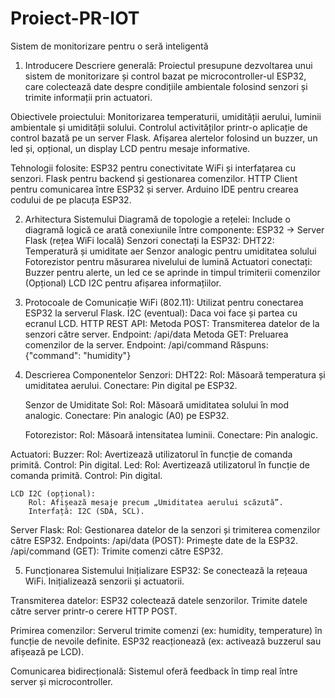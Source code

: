 # Proiect-PR-IOT
Sistem de monitorizare pentru o seră inteligentă

1. Introducere
Descriere generală:
    Proiectul presupune dezvoltarea unui sistem de monitorizare și control bazat pe microcontroller-ul ESP32, 
care colectează date despre condițiile ambientale folosind senzori și trimite informații prin actuatori.

Obiectivele proiectului:
    Monitorizarea temperaturii, umidității aerului, luminii ambientale și umidității solului.
    Controlul activităților printr-o aplicație de control bazată pe un server Flask.
    Afișarea alertelor folosind un buzzer, un led și, opțional, un display LCD pentru mesaje informative.

Tehnologii folosite:
    ESP32 pentru conectivitate WiFi și interfațarea cu senzori.
    Flask pentru backend și gestionarea comenzilor.
    HTTP Client pentru comunicarea între ESP32 și server.
    Arduino IDE pentru crearea codului de pe placuța ESP32.

2. Arhitectura Sistemului
Diagramă de topologie a rețelei:
    Include o diagramă logică ce arată conexiunile între componente:
        ESP32 -> Server Flask (rețea WiFi locală)
    Senzori conectați la ESP32:
        DHT22: Temperatură și umiditate aer 
        Senzor analogic pentru umiditatea solului
        Fotorezistor pentru măsurarea nivelului de lumină
    Actuatori conectați:
        Buzzer pentru alerte, un led ce se aprinde in timpul trimiterii comenzilor
        (Opțional) LCD I2C pentru afișarea informațiilor.

3. Protocoale de Comunicație
    WiFi (802.11): Utilizat pentru conectarea ESP32 la serverul Flask.
    I2C (eventual): Daca voi face și partea cu ecranul LCD.
    HTTP REST API:
        Metoda POST: Transmiterea datelor de la senzori către server.
        Endpoint: /api/data
        Metoda GET: Preluarea comenzilor de la server.
        Endpoint: /api/command
            Răspuns: {"command": "humidity"}

4. Descrierea Componentelor
Senzori:
    DHT22:
        Rol: Măsoară temperatura și umiditatea aerului.
        Conectare: Pin digital pe ESP32.
    
    Senzor de Umiditate Sol:
        Rol: Măsoară umiditatea solului în mod analogic.
        Conectare: Pin analogic (A0) pe ESP32.

    Fotorezistor:
        Rol: Măsoară intensitatea luminii.
        Conectare: Pin analogic.

Actuatori:
    Buzzer:
        Rol: Avertizează utilizatorul în funcție de comanda primită.
        Control: Pin digital.
    Led:
        Rol: Avertizează utilizatorul în funcție de comanda primită.
        Control: Pin digital.
   
    LCD I2C (opțional):
        Rol: Afișează mesaje precum „Umiditatea aerului scăzută”.
        Interfață: I2C (SDA, SCL).

Server Flask:
    Rol: Gestionarea datelor de la senzori și trimiterea comenzilor către ESP32.
    Endpoints:
        /api/data (POST): Primește date de la ESP32.
        /api/command (GET): Trimite comenzi către ESP32.

5. Funcționarea Sistemului
Inițializare ESP32:
    Se conectează la rețeaua WiFi.
    Inițializează senzorii și actuatorii.

Transmiterea datelor:
    ESP32 colectează datele senzorilor.
    Trimite datele către server printr-o cerere HTTP POST.

Primirea comenzilor:
    Serverul trimite comenzi (ex: humidity, temperature) în funcție de nevoile definite.
    ESP32 reacționează (ex: activează buzzerul sau afișează pe LCD).

Comunicarea bidirecțională:
    Sistemul oferă feedback în timp real între server și microcontroller.